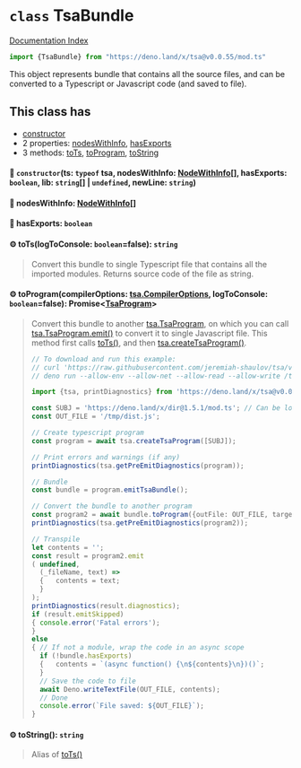 # `class` TsaBundle

[Documentation Index](../README.md)

```ts
import {TsaBundle} from "https://deno.land/x/tsa@v0.0.55/mod.ts"
```

This object represents bundle that contains all the source files, and can be converted to a Typescript or Javascript code (and saved to file).

## This class has

- [constructor](#-constructorts-typeof-tsa-nodeswithinfo-nodewithinfo-hasexports-boolean-lib-string--undefined-newline-string)
- 2 properties:
[nodesWithInfo](#-nodeswithinfo-nodewithinfo),
[hasExports](#-hasexports-boolean)
- 3 methods:
[toTs](#-totslogtoconsole-booleanfalse-string),
[toProgram](#-toprogramcompileroptions-tsacompileroptions-logtoconsole-booleanfalse-promisetsaprogram),
[toString](#-tostring-string)


#### 🔧 `constructor`(ts: `typeof` tsa, nodesWithInfo: [NodeWithInfo](../type.NodeWithInfo/README.md)\[], hasExports: `boolean`, lib: `string`\[] | `undefined`, newLine: `string`)



#### 📄 nodesWithInfo: [NodeWithInfo](../type.NodeWithInfo/README.md)\[]



#### 📄 hasExports: `boolean`



#### ⚙ toTs(logToConsole: `boolean`=false): `string`

> Convert this bundle to single Typescript file that contains all the imported modules.
> Returns source code of the file as string.



#### ⚙ toProgram(compilerOptions: [tsa.CompilerOptions](../interface.CompilerOptions/README.md), logToConsole: `boolean`=false): Promise\<[TsaProgram](../interface.TsaProgram/README.md)>

> Convert this bundle to another
> [tsa.TsaProgram](../interface.TsaProgram/README.md), on which you can call [tsa.TsaProgram.emit()](../interface.Program/README.md#-emittargetsourcefile-sourcefile-writefile-writefilecallback-cancellationtoken-cancellationtoken-emitonlydtsfiles-boolean-customtransformers-customtransformers-emitresult) to convert it to single Javascript file.
> This method first calls [toTs()](../class.TsaBundle/README.md#-totslogtoconsole-booleanfalse-string), and then [tsa.createTsaProgram()](../function.createTsaProgram/README.md).
> 
> ```ts
> // To download and run this example:
> // curl 'https://raw.githubusercontent.com/jeremiah-shaulov/tsa/v0.0.55/generated-doc/class.TsaBundle/README.md' | perl -ne 's/^> //; $y=$1 if /^```(.)?/; print $_ if $y&&$m; $m=$y&&$m+/<example-n53o>/' > /tmp/example-n53o.ts
> // deno run --allow-env --allow-net --allow-read --allow-write /tmp/example-n53o.ts
> 
> import {tsa, printDiagnostics} from 'https://deno.land/x/tsa@v0.0.55/mod.ts';
> 
> const SUBJ = 'https://deno.land/x/dir@1.5.1/mod.ts'; // Can be local file (`file:///...`)
> const OUT_FILE = '/tmp/dist.js';
> 
> // Create typescript program
> const program = await tsa.createTsaProgram([SUBJ]);
> 
> // Print errors and warnings (if any)
> printDiagnostics(tsa.getPreEmitDiagnostics(program));
> 
> // Bundle
> const bundle = program.emitTsaBundle();
> 
> // Convert the bundle to another program
> const program2 = await bundle.toProgram({outFile: OUT_FILE, target: tsa.ScriptTarget.ESNext});
> printDiagnostics(tsa.getPreEmitDiagnostics(program2));
> 
> // Transpile
> let contents = '';
> const result = program2.emit
> (	undefined,
> 	(_fileName, text) =>
> 	{	contents = text;
> 	}
> );
> printDiagnostics(result.diagnostics);
> if (result.emitSkipped)
> {	console.error('Fatal errors');
> }
> else
> {	// If not a module, wrap the code in an async scope
> 	if (!bundle.hasExports)
> 	{	contents = `(async function() {\n${contents}\n})()`;
> 	}
> 	// Save the code to file
> 	await Deno.writeTextFile(OUT_FILE, contents);
> 	// Done
> 	console.error(`File saved: ${OUT_FILE}`);
> }
> ```



#### ⚙ toString(): `string`

> Alias of
> [toTs()](../class.TsaBundle/README.md#-totslogtoconsole-booleanfalse-string)



